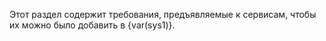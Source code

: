 Этот раздел содержит требования, предъявляемые к сервисам, чтобы их можно было добавить в {var(sys1)}.